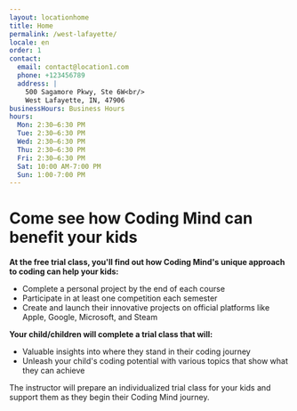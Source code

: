```yaml
---
layout: locationhome
title: Home
permalink: /west-lafayette/
locale: en
order: 1
contact:
  email: contact@location1.com
  phone: +123456789
  address: |
    500 Sagamore Pkwy, Ste 6W<br/>  
    West Lafayette, IN, 47906
businessHours: Business Hours
hours: 
  Mon: 2:30–6:30 PM
  Tue: 2:30–6:30 PM
  Wed: 2:30–6:30 PM
  Thu: 2:30–6:30 PM
  Fri: 2:30–6:30 PM
  Sat: 10:00 AM-7:00 PM
  Sun: 1:00-7:00 PM
---
```


# Come see how Coding Mind can benefit your kids

**At the free trial class, you'll find out how Coding Mind's unique approach to coding can help your kids:**

- Complete a personal project by the end of each course
- Participate in at least one competition each semester
- Create and launch their innovative projects on official platforms like Apple, Google, Microsoft, and Steam

**Your child/children will complete a trial class that will:**

- Valuable insights into where they stand in their coding journey
- Unleash your child's coding potential with various topics that show what they can achieve

The instructor will prepare an individualized trial class for your kids and support them as they begin their Coding Mind journey.